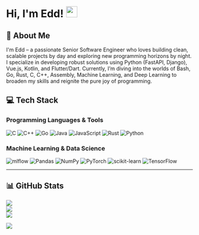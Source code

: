 # Hi, I'm Edd! <img src="https://media.giphy.com/media/hvRJCLFzcasrR4ia7z/giphy.gif" width="30px" alt="wave"/>

## 💫 About Me

I'm Edd – a passionate Senior Software Engineer who loves building clean, scalable projects by day and exploring new programming horizons by night. I specialize in developing robust solutions using Python (FastAPI, Django), Vue.js, Kotlin, and Flutter/Dart. Currently, I’m diving into the worlds of Bash, Go, Rust, C, C++, Assembly, Machine Learning, and Deep Learning to broaden my skills and reignite the pure joy of programming.

## 💻 Tech Stack

### Programming Languages & Tools
<p align="left">
  <img src="https://img.shields.io/badge/C-%2300599C.svg?style=for-the-badge&logo=c&logoColor=white" alt="C" />
  <img src="https://img.shields.io/badge/C++-%2300599C.svg?style=for-the-badge&logo=c%2B%2B&logoColor=white" alt="C++" />
  <img src="https://img.shields.io/badge/Go-%2300ADD8.svg?style=for-the-badge&logo=go&logoColor=white" alt="Go" />
  <img src="https://img.shields.io/badge/Java-%23ED8B00.svg?style=for-the-badge&logo=openjdk&logoColor=white" alt="Java" />
  <img src="https://img.shields.io/badge/JavaScript-%23323330.svg?style=for-the-badge&logo=javascript&logoColor=%23F7DF1E" alt="JavaScript" />
  <img src="https://img.shields.io/badge/Rust-%23000000.svg?style=for-the-badge&logo=rust&logoColor=white" alt="Rust" />
  <img src="https://img.shields.io/badge/Python-3670A0?style=for-the-badge&logo=python&logoColor=ffdd54" alt="Python" />
</p>

### Machine Learning & Data Science
<p align="left">
  <img src="https://img.shields.io/badge/mlflow-d9ead3.svg?style=for-the-badge&logo=numpy&logoColor=blue" alt="mlflow" />
  <img src="https://img.shields.io/badge/Pandas-150458.svg?style=for-the-badge&logo=pandas&logoColor=white" alt="Pandas" />
  <img src="https://img.shields.io/badge/NumPy-013243.svg?style=for-the-badge&logo=numpy&logoColor=white" alt="NumPy" />
  <img src="https://img.shields.io/badge/PyTorch-EE4C2C.svg?style=for-the-badge&logo=PyTorch&logoColor=white" alt="PyTorch" />
  <img src="https://img.shields.io/badge/scikit--learn-F7931E.svg?style=for-the-badge&logo=scikit-learn&logoColor=white" alt="scikit-learn" />
  <img src="https://img.shields.io/badge/TensorFlow-FF6F00.svg?style=for-the-badge&logo=TensorFlow&logoColor=white" alt="TensorFlow" />
</p>

---

## 📊 GitHub Stats

![](https://github-readme-stats.vercel.app/api?username=eddgachi&theme=dark&hide_border=false&include_all_commits=false&count_private=false)<br/>
![](https://nirzak-streak-stats.vercel.app/?user=eddgachi&theme=dark&hide_border=false)<br/>
![](https://github-readme-stats.vercel.app/api/top-langs/?username=eddgachi&theme=dark&hide_border=false&include_all_commits=false&count_private=false&layout=compact)

[![](https://visitcount.itsvg.in/api?id=eddgachi&icon=0&color=0)](https://visitcount.itsvg.in)

<!-- Proudly created with GPRM ( https://gprm.itsvg.in ) -->
